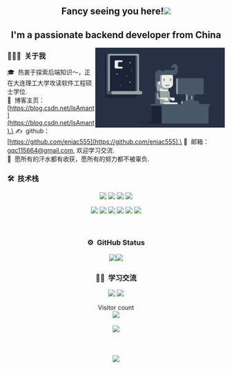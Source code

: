 <p align="center">
<h2 height="200px" align="center">Fancy seeing you here!<img src="https://cdn.jsdelivr.net/gh/MaleWeb/picture/images/techblog/hi.gif" width="25"></h2>
<h2 align="center">I'm a passionate backend developer from China</h3>
</p>

<!-- ## 👋 &nbsp;Hey there! -->

<img alt="Night Coding" src="https://raw.githubusercontent.com/AVS1508/AVS1508/master/assets/Night-Coding.gif" align="right"/>

### 👨🏻‍💻 &nbsp;关于我

🎓 &nbsp;热衷于探索后端知识～，正在大连理工大学攻读软件工程硕士学位.\
🌱 &nbsp;博客主页：[https://blog.csdn.net/IsAmant](https://blog.csdn.net/IsAmant).\
✍️ &nbsp;github：[https://github.com/eniac555](https://github.com/eniac555).\
💬 &nbsp;邮箱：gqc115664@gmail.com, 欢迎学习交流.\
🚀 &nbsp;愿所有的汗水都有收获，愿所有的努力都不被辜负.

### 🛠 &nbsp;技术栈

<p align="center">
<div align="center">
  <img src="https://img.shields.io/badge/-Java-f6da1c?style=flat&logo=java&logoColor=white">
  <img src="https://img.shields.io/badge/-Maven-46b882?style=flat&logo=Maven&logoColor=white">
  <img src="https://img.shields.io/badge/-MySql-3C873A?style=flat&logo=mysql&logoColor=white">
  <img src="https://img.shields.io/badge/-RabbitMQ-05122A?style=flat&logo=rabbitmq&logoColor=1572B6">
</div>
<p></p>
<div align="center">
  <img src="https://img.shields.io/badge/-Git-ee462c?style=flat&logo=git&logoColor=white">
  <img src="https://img.shields.io/badge/-Nginx-408e43?style=flat&logo=nginx&logoColor=white">
  <img src="https://img.shields.io/badge/-Github-black?style=flat&logo=github">
   <img src="https://img.shields.io/badge/-Spring-%232C3A42?style=flat-square&logo=spring">
     <img src="https://img.shields.io/badge/-Redis-05122A?style=flat&logo=redis">
       <img src="https://img.shields.io/badge/-IntelliJ%20IDEA-05122A?style=flat&logo=IntelliJ-IDEA&logoColor=00C4FF">



​    


### ⚙️ &nbsp;GitHub Status

<p align="center">
<a href="https://github.com/eniac555">
  <img align="" height="137px" src="https://github-readme-stats.vercel.app/api?username=eniac555&hide_title=true&hide_border=true&show_icons=true&include_all_commits=true&line_height=21&bg_color=0,EC6C6C,FFD479,FFFC79,73FA79&theme=graywhite" /><img align="" height="137px" src="https://github-readme-stats.vercel.app/api/top-langs/?username=eniac555&hide_title=true&hide_border=true&layout=compact&bg_color=0,73FA79,73FDFF,D783FF&theme=graywhite&locale=cn" />
</a>
</p>


### 🤝🏻 &nbsp;学习交流

<p align="center">
<a href="gqc115664@gmail"><img src="https://img.shields.io/badge/-gqc115664@gmail.com-D14836?style=flat&logo=Gmail&logoColor=white"/></a>
<a href="https://github.com/eniac555"><img src="https://img.shields.io/badge/-@eniac555-1877F2?style=flat&logo=github&logoColor=white"/></a>
</p>

<p align="center"> 
  Visitor count<br>
  <img src="https://profile-counter.glitch.me/eniac555/count.svg" />
</p>



<div align="center">     <img  src="https://github-readme-streak-stats.herokuapp.com/?user=eniac555" /> </div>

<h1 align="center">  <a href="https://sunguoqi.com/">    <img src="https://readme-typing-svg.herokuapp.com/?lines=Fancy seeing you here!&center=true&size=27">  </a> </h1>

